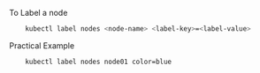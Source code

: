 To Label a node

```bash
    kubectl label nodes <node-name> <label-key>=<label-value>
```

Practical Example

```bash
    kubectl label nodes node01 color=blue
```